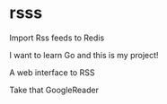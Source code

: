 rsss
====

Import Rss feeds to Redis 

I want to learn Go and this is my project!

A web interface to RSS

Take that GoogleReader
